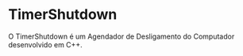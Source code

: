 # TimerShutdown
<p>O TimerShutdown é um Agendador de Desligamento do Computador desenvolvido em C++.</p>
